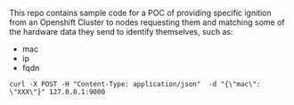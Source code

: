 This repo contains sample code for a POC of providing specific ignition from an Openshift Cluster to nodes requesting them and 
matching some of the hardware data they send to identify themselves, such as:

- mac
- ip
- fqdn



```
curl -X POST -H "Content-Type: application/json"  -d "{\"mac\": \"XXX\"}" 127.0.0.1:9000
```
